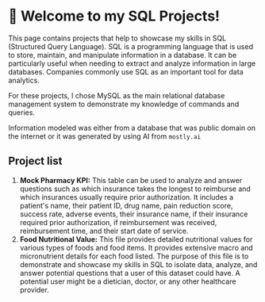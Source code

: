 # 🚀  Welcome to my SQL Projects! #

This page contains projects that help to showcase my skills in SQL (Structured Query Language). SQL is a programming language that is used to store, maintain, and manipulate information in a database. It can be particularly useful when needing to extract and analyze information in large databases. Companies commonly use SQL as an important tool for data analytics.

For these projects, I chose MySQL as the main relational database management system to demonstrate my knowledge of commands and queries.

Information modeled was either from a database that was public domain on the internet or it was generated by using AI from `mostly.ai`

## Project list ##
1. **Mock Pharmacy KPI:** This  table can be used to analyze and answer questions such as which insurance takes the longest to reimburse and which insurances usually require prior authorization.
It includes a patient's name, their patient ID, drug name, pain reduction score, success rate, adverse events, their insurance name, if their insurance required prior authorization, if reimbursement was received, reimbursement time, and their start date of service.
2. **Food Nutritional Value:** This file provides detailed nutritional values for various types of foods and food items. It provides extensive macro and micronutrient details for each food listed.
The purpose of this file is to demonstrate and showcase my skills in SQL to isolate data, analyze, and answer potential questions that a user of this dataset could have. A potential user might be a dietician, doctor, or any other healthcare provider.

